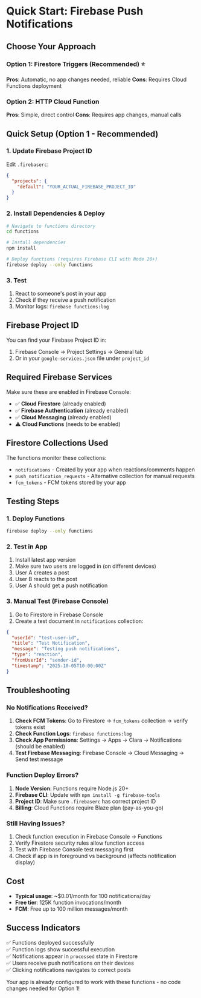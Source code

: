 # Quick Start: Firebase Push Notifications

## Choose Your Approach

### Option 1: Firestore Triggers (Recommended) ⭐
**Pros**: Automatic, no app changes needed, reliable
**Cons**: Requires Cloud Functions deployment

### Option 2: HTTP Cloud Function
**Pros**: Simple, direct control
**Cons**: Requires app changes, manual calls

## Quick Setup (Option 1 - Recommended)

### 1. Update Firebase Project ID
Edit `.firebaserc`:
```json
{
  "projects": {
    "default": "YOUR_ACTUAL_FIREBASE_PROJECT_ID"
  }
}
```

### 2. Install Dependencies & Deploy
```bash
# Navigate to functions directory
cd functions

# Install dependencies
npm install

# Deploy functions (requires Firebase CLI with Node 20+)
firebase deploy --only functions
```

### 3. Test
1. React to someone's post in your app
2. Check if they receive a push notification
3. Monitor logs: `firebase functions:log`

## Firebase Project ID

You can find your Firebase Project ID in:
1. Firebase Console → Project Settings → General tab
2. Or in your `google-services.json` file under `project_id`

## Required Firebase Services

Make sure these are enabled in Firebase Console:
- ✅ **Cloud Firestore** (already enabled)
- ✅ **Firebase Authentication** (already enabled)  
- ✅ **Cloud Messaging** (already enabled)
- ⚠️ **Cloud Functions** (needs to be enabled)

## Firestore Collections Used

The functions monitor these collections:
- `notifications` - Created by your app when reactions/comments happen
- `push_notification_requests` - Alternative collection for manual requests
- `fcm_tokens` - FCM tokens stored by your app

## Testing Steps

### 1. Deploy Functions
```bash
firebase deploy --only functions
```

### 2. Test in App
1. Install latest app version
2. Make sure two users are logged in (on different devices)
3. User A creates a post
4. User B reacts to the post
5. User A should get a push notification

### 3. Manual Test (Firebase Console)
1. Go to Firestore in Firebase Console
2. Create a test document in `notifications` collection:
```json
{
  "userId": "test-user-id",
  "title": "Test Notification", 
  "message": "Testing push notifications",
  "type": "reaction",
  "fromUserId": "sender-id",
  "timestamp": "2025-10-05T10:00:00Z"
}
```

## Troubleshooting

### No Notifications Received?
1. **Check FCM Tokens**: Go to Firestore → `fcm_tokens` collection → verify tokens exist
2. **Check Function Logs**: `firebase functions:log` 
3. **Check App Permissions**: Settings → Apps → Clara → Notifications (should be enabled)
4. **Test Firebase Messaging**: Firebase Console → Cloud Messaging → Send test message

### Function Deploy Errors?
1. **Node Version**: Functions require Node.js 20+
2. **Firebase CLI**: Update with `npm install -g firebase-tools`
3. **Project ID**: Make sure `.firebaserc` has correct project ID
4. **Billing**: Cloud Functions require Blaze plan (pay-as-you-go)

### Still Having Issues?
1. Check function execution in Firebase Console → Functions
2. Verify Firestore security rules allow function access
3. Test with Firebase Console test messaging first
4. Check if app is in foreground vs background (affects notification display)

## Cost

- **Typical usage**: ~$0.01/month for 100 notifications/day
- **Free tier**: 125K function invocations/month
- **FCM**: Free up to 100 million messages/month

## Success Indicators

✅ Functions deployed successfully  
✅ Function logs show successful execution  
✅ Notifications appear in `processed` state in Firestore  
✅ Users receive push notifications on their devices  
✅ Clicking notifications navigates to correct posts  

Your app is already configured to work with these functions - no code changes needed for Option 1!
